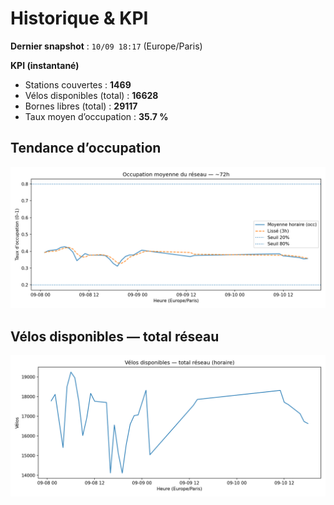# Historique & KPI

**Dernier snapshot** : `10/09 18:17` (Europe/Paris)

**KPI (instantané)**

- Stations couvertes : **1469**
- Vélos disponibles (total) : **16628**
- Bornes libres (total) : **29117**
- Taux moyen d’occupation : **35.7 %**

## Tendance d’occupation

![Mean occupancy](assets/figs/occupancy_last72h.png)

## Vélos disponibles — total réseau

![Bikes total](assets/figs/bikes_total_last72h.png)
